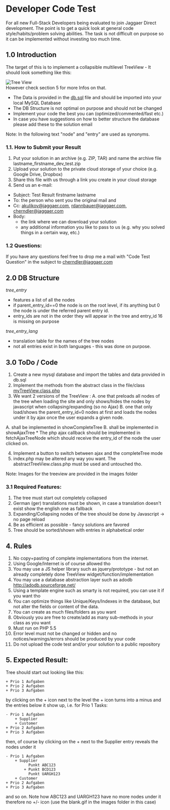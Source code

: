 # Developer Code Test
For all new Full-Stack Developers being evaluated to join Jaggaer Direct development. The point is to get a quick look at general code style/habits/problem solving abilities. The task is not difficult on purpose so it can be implemented without investing too much time.

## 1.0 Introduction

The target of this is to implement a collapsible multilevel TreeView - It should look something like this: 

![Tree View](GenericTreeView.jpg)  
However check section 5 for more Infos on that. 

- The Data is provided in the [db.sql](db.sql) file and should be imported into your local MySQL Database
- The DB Structure is not optimal on purpose and should not be changed
- Implement your code the best you can (optimized/commented/fast etc.)
- In case you have suggestions on how to better structure the database please add these to the solution email

Note: In the following text "node" and "entry" are used as synonyms.

### 1.1. How to Submit your Result

1. Put your solution in an archive (e.g. ZIP, TAR) and name the archive file lastname_firstname_dev_test.zip
2. Upload your solution to the private cloud storage of your choice (e.g. Google Drive, Dropbox)
3. Share this file with us through a link you create in your cloud storage
4. Send us an e-mail:
  * Subject: Test Result firstname lastname
  * To: the person who sent you the original mail and
  * Cc: akulikov@jaggaer.com, rdannbauer@jaggaer.com, cherndler@jaggaer.com  
  * Body:
    * the link where we can download your solution
    * any additional information you like to pass to us (e.g. why you solved things in a certain way, etc.)

### 1.2 Questions:

If you have any questions feel free to drop me a mail with "Code Test Question" in the subject to [cherndler@jaggaer.com](cherndler@jaggaer.com)

## 2.0 DB Structure

*tree_entry* 
* features a list of all the nodes
* if parent_entry_id==0 the node is on the root level, if its anything but 0 the node is under the referred parent entry id.
* entry_ids are not in the order they will appear in the tree and entry_id 16 is missing on purpose

*tree_entry_lang*
* translation table for the names of the tree nodes
* not all entries exist in both languages - this was done on purpose.

## 3.0 ToDo / Code

1. Create a new mysql database and import the tables and data provided in db.sql
2. Implement the methods from the abstract class in the file/class [myTreeView.class.php](myTreeView.class.php)
3. We want 2 versions of the TreeView :
	A. one that preloads all nodes of the tree when loading the site and only shows/hides the nodes by javascript when collapsing/expanding (so no Ajax)
	B. one that only load/shows the parent_entry_id=0 nodes at first and loads the nodes under it by ajax once the user expands a given node.

A. shall be implemented in showCompleteTree
B. shall be implemented in showAjaxTree
	* The php ajax callback should be implemented in fetchAjaxTreeNode which should receive the entry_id of the node the user clicked on.

4. Implement a button to switch between ajax and the completeTree mode
5. index.php may be altered any way you want. The abstractTreeView.class.php must be used and untouched tho.

Note: Images for the treeview are provided in the images folder

### 3.1 Required Features:

1. The tree must start out completely collapsed
2. German (ger) translations must be shown, in case a translation doesn't exist show the english one as fallback
3. Expanding/Collapsing nodes of the tree should be done by Javascript -> no page reload
4. Be as efficient as possible - fancy solutions are favored
5. Tree should be sorted/shown with entries in alphabetical order

## 4. Rules

1. No copy+pasting of complete implementations from the internet.
2. Using Google/Internet is of course allowed tho
3. You may use a JS helper library such as jquery/prototype - but not an already completely done TreeView widget/function/implementation
4. You may use a database abstraction layer such as adodb http://adodb.sourceforge.net/
5. Using a template engine such as smarty is not required, you can use it if you want tho
6. You can optimize things like Unique/Keys/Indexes in the database, but not alter the fields or content of the data.
7. You can create as much files/folders as you want
8. Obviously you are free to create/add as many sub-methods in your class as you want
9. Must run on PHP 5.5
10. Error level must not be changed or hidden and no notices/warnings/errors should be produced by your code
11. Do not upload the code test and/or your solution to a public repository

## 5. Expected Result:

Tree should start out looking like this:

```
+ Prio 1 Aufgaben
+ Prio 2 Aufgaben
+ Prio 3 Aufgaben
```

by clicking on the + icon next to the level the + icon turns into a minus and the entries below it show up, i.e. for Prio 1 Tasks:

```
- Prio 1 Aufgaben
	+ Supplier
	+ Customer
+ Prio 2 Aufgaben
+ Prio 3 Aufgaben
```

then, of course by clicking on the + next to the Supplier entry reveals the nodes under it

```
- Prio 1 Aufgaben
	+ Supplier
		  Punkt ABC123
		+ Punkt BCD123
		  Punkt UARGH123
	+ Customer
+ Prio 2 Aufgaben
+ Prio 3 Aufgaben
```

and so on. Note how ABC123 and UARGH123 have no more nodes under it therefore no +/- icon (use the blank.gif in the images folder in this case)

